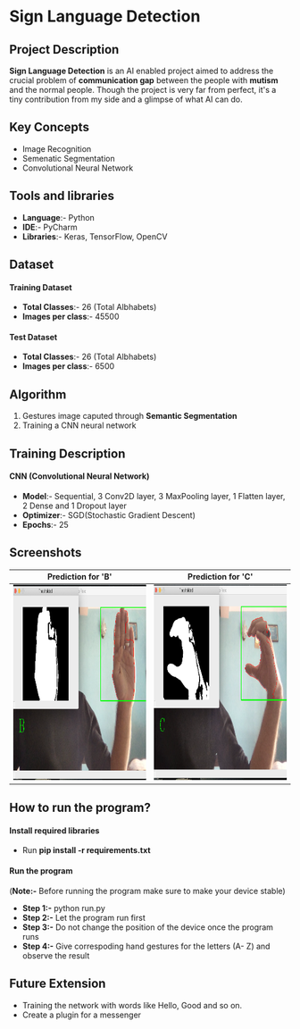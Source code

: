 # Sign Language Detection

## Project Description
**Sign Language Detection** is an AI enabled project aimed to address the crucial problem of **communication gap** between the people with **mutism** and the normal people. Though the project is very far from perfect, it's a tiny contribution from my side and a glimpse of what AI can do.

## Key Concepts
* Image Recognition
* Semenatic Segmentation
* Convolutional Neural Network

## Tools and libraries
* **Language**:- Python
* **IDE**:- PyCharm
* **Libraries**:- Keras, TensorFlow, OpenCV

## Dataset

#### Training Dataset
* **Total Classes**:- 26 (Total Albhabets)
* **Images per class**:- 45500

#### Test Dataset
* **Total Classes**:- 26 (Total Albhabets)
* **Images per class**:- 6500

## Algorithm
1. Gestures image caputed through **Semantic Segmentation**
2. Training a CNN neural network

## Training Description

#### CNN (Convolutional Neural Network)
* **Model**:- Sequential, 3 Conv2D layer, 3 MaxPooling layer, 1 Flatten layer, 2 Dense and 1 Dropout layer
* **Optimizer**:- SGD(Stochastic Gradient Descent)
* **Epochs**:- 25

## Screenshots

Prediction for 'B'             |  Prediction for 'C'
:-------------------------:|:-------------------------:
<img src="https://github.com/Scorpi35/Sign-Language-Recognition/blob/main/Screenshots/B_SS.png" width="350" height="350" />  |  <img src="https://github.com/Scorpi35/Sign-Language-Recognition/blob/main/Screenshots/C_SS.png" width="350" height="350" />

## How to run the program?

#### Install required libraries
* Run **pip install -r requirements.txt** 

#### Run the program
(**Note:-** Before running the program make sure to make your device stable)
* **Step 1:-** python run.py
* **Step 2:-** Let the program run first
* **Step 3:-** Do not change the position of the device once the program runs
* **Step 4:-** Give correspoding hand gestures for the letters (A- Z) and observe the result

## Future Extension
* Training the network with words like Hello, Good and so on.
* Create a plugin for a messenger

